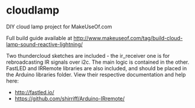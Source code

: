 cloudlamp
=========

DIY cloud lamp project for MakeUseOf.com

Full build guide available at http://www.makeuseof.com/tag/build-cloud-lamp-sound-reactive-lightning/

Two thundercloud sketches are included - the ir_receiver one is for rebroadcasting IR signals over i2c. The main logic is contained in the other. 
FastLED and IRRemote libraries are also included, and should be placed in the Arduino libraries folder. View their respective documentation and help here:
- http://fastled.io/
- https://github.com/shirriff/Arduino-IRremote/